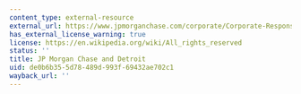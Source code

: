 ```yaml
---
content_type: external-resource
external_url: https://www.jpmorganchase.com/corporate/Corporate-Responsibility/detroit.htm
has_external_license_warning: true
license: https://en.wikipedia.org/wiki/All_rights_reserved
status: ''
title: JP Morgan Chase and Detroit
uid: de0b6b35-5d78-489d-993f-69432ae702c1
wayback_url: ''
---
```

